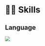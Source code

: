 # 🧑‍💻 Skills
## Language
<img src="https://img.shields.io/badge/python-3776AB?style=for-the-badge&logo=python&logoColor=white"> 
